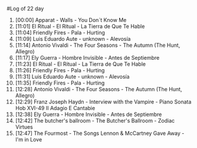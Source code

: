 #Log of 22 day

1. [00:00] Apparat - Walls - You Don´t Know Me
1. [11:01] El Ritual - El Ritual - La Tierra de Que Te Hable
1. [11:04] Friendly Fires - Pala - Hurting
1. [11:09] Luis Eduardo Aute - unknown - Alevosía
1. [11:14] Antonio Vivaldi - The Four Seasons - The Autumn  (The Hunt, Allegro)
1. [11:17] Ely Guerra - Hombre Invisible - Antes de Septiembre
1. [11:23] El Ritual - El Ritual - La Tierra de Que Te Hable
1. [11:26] Friendly Fires - Pala - Hurting
1. [11:31] Luis Eduardo Aute - unknown - Alevosía
1. [11:35] Friendly Fires - Pala - Hurting
1. [12:28] Antonio Vivaldi - The Four Seasons - The Autumn  (The Hunt, Allegro)
1. [12:29] Franz Joseph Haydn - Interview with the Vampire - Piano Sonata Hob XVI-49 II Adagio E Cantabie
1. [12:38] Ely Guerra - Hombre Invisible - Antes de Septiembre
1. [12:42] The butcher's ballroom - The Butcher's Ballroom - Zodiac Virtues
1. [12:47] The Fourmost - The Songs Lennon & McCartney Gave Away - I'm in Love
